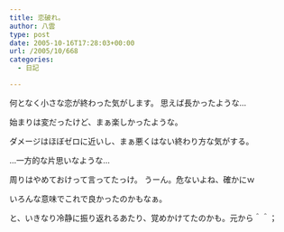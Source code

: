```yaml
---
title: 恋破れ。
author: 八雲
type: post
date: 2005-10-16T17:28:03+00:00
url: /2005/10/668
categories:
  - 日記

---
```

何となく小さな恋が終わった気がします。 思えば長かったような…
  
始まりは変だったけど、まぁ楽しかったような。
  
ダメージはほぼゼロに近いし、まぁ悪くはない終わり方な気がする。
  
…一方的な片思いなような…
  
周りはやめておけって言ってたっけ。 うーん。危ないよね、確かにｗ
  
いろんな意味でこれで良かったのかもなぁ。

と、いきなり冷静に振り返れるあたり、覚めかけてたのかも。元から＾＾；